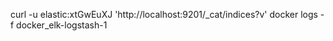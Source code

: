 curl -u elastic:xtGwEuXJ 'http://localhost:9201/_cat/indices?v'
docker logs -f docker_elk-logstash-1